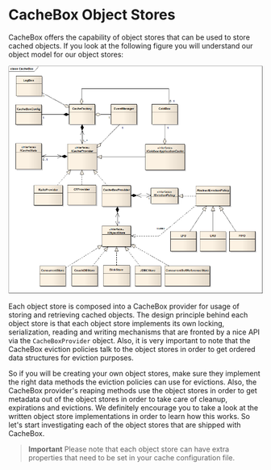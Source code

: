 # CacheBox Object Stores

CacheBox offers the capability of object stores that can be used to store cached objects. If you look at the following figure you will understand our object model for our object stores:

<img src="../images/cachebox_majorclasses.png">

Each object store is composed into a CacheBox provider for usage of storing and retrieving cached objects. The design principle behind each object store is that each object store implements its own locking, serialization, reading and writing mechanisms that are fronted by a nice API via the `CacheBoxProvider` object. Also, it is very important to note that the CacheBox eviction policies talk to the object stores in order to get ordered data structures for eviction purposes.

So if you will be creating your own object stores, make sure they implement the right data methods the eviction policies can use for evictions. Also, the CacheBox provider's reaping methods use the object stores in order to get metadata out of the object stores in order to take care of cleanup, expirations and evictions. We definitely encourage you to take a look at the written object store implementations in order to learn how this works. So let's start investigating each of the object stores that are shipped with CacheBox.

> **Important** Please note that each object store can have extra properties that need to be set in your cache configuration file.


